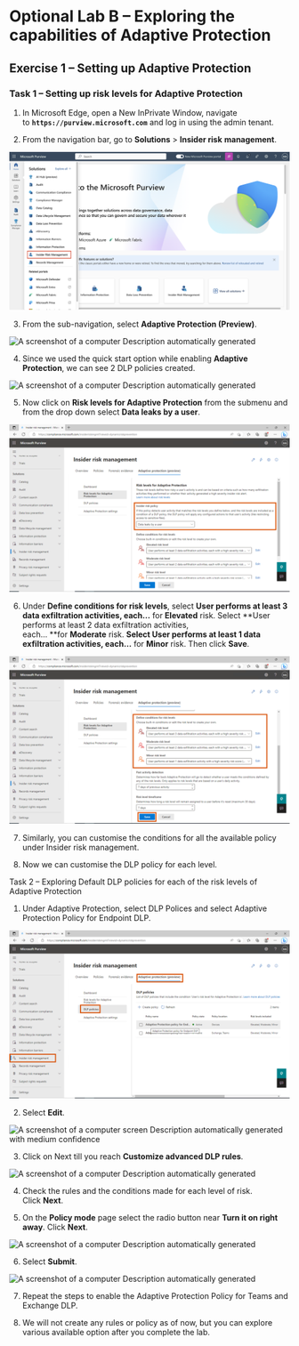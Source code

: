 # Optional Lab B – Exploring the capabilities of Adaptive Protection

## Exercise 1 – Setting up Adaptive Protection

### Task 1 – Setting up risk levels for Adaptive Protection

1.  In Microsoft Edge, open a New InPrivate Window, navigate
    to **```https://purview.microsoft.com```** and log in using the
    admin tenant.

2.  From the navigation bar, go to **Solutions** \> **Insider risk**
    **management**.

![](./media/image1.png)

3.  From the sub-navigation, select **Adaptive Protection (Preview)**.

![A screenshot of a computer Description automatically
generated](./media/image2.png)

4.  Since we used the quick start option while enabling **Adaptive
    Protection**, we can see 2 DLP policies created.

![A screenshot of a computer Description automatically
generated](./media/image3.png)

5.  Now click on **Risk levels for Adaptive Protection** from the
    submenu and from the drop down select **Data leaks by a user**.

![BrokenImage](./media/image4.png)

6.  Under **Define conditions for risk levels**, select **User performs
    at least 3 data exfiltration activities,
    each…** for **Elevated** risk. Select **User performs at least 2
    data exfiltration activities, each… **for **Moderate** risk.
    **Select User performs at least 1 data exfiltration activities,
    each…** for **Minor** risk. Then click **Save**.

![BrokenImage](./media/image5.png)

7.  Similarly, you can customise the conditions for all the available
    policy under Insider risk management.

8.  Now we can customise the DLP policy for each level.

Task 2 – Exploring Default DLP policies for each of the risk levels of
Adaptive Protection

1.  Under Adaptive Protection, select DLP Polices and select Adaptive
    Protection Policy for Endpoint DLP.

![BrokenImage](./media/image6.png)

2.  Select **Edit**.

![A screenshot of a computer screen Description automatically generated
with medium confidence](./media/image7.png)

3.  Click on Next till you reach **Customize advanced DLP rules**.

![A screenshot of a computer Description automatically
generated](./media/image8.png)

4.  Check the rules and the conditions made for each level of risk.
    Click **Next**.

5.  On the **Policy mode** page select the radio button near **Turn it
    on right away**. Click **Next**.

![A screenshot of a computer Description automatically
generated](./media/image9.png)

6.  Select **Submit**.

![A screenshot of a computer Description automatically
generated](./media/image9.png)

7.  Repeat the steps to enable the Adaptive Protection Policy for Teams
    and Exchange DLP.

8.  We will not create any rules or policy as of now, but you can
    explore various available option after you complete the lab.
